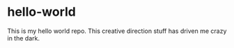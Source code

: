 # hello-world
This is my hello world repo.
This creative direction stuff has driven me crazy in the dark.
